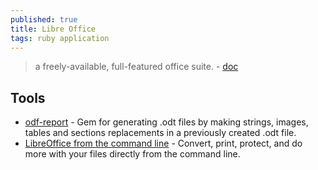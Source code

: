 ```yaml
---
published: true
title: Libre Office
tags: ruby application
---
```

> a freely-available, full-featured office suite. - [doc](https://books.libreoffice.org/en/index.html)

## Tools
- [odf-report](https://github.com/sandrods/odf-report) - Gem for generating .odt files by making strings, images, tables and sections replacements in a previously created .odt file.
- [LibreOffice from the command line](https://opensource.com/article/21/3/libreoffice-command-line) - Convert, print, protect, and do more with your files directly from the command line.